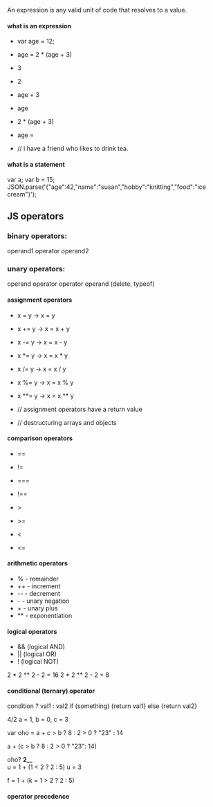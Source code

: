 An expression is any valid unit of code that resolves to a value.

#### what is an expression
- var age = 12;

- age = 2 * (age + 3)
- 3
- 2
- age + 3
- age
- 2 * (age + 3)
- age = 

- // i have a friend who likes to drink tea.

#### what is a statement
var a;
var b = 15;
JSON.parse('{"age":42,"name":"susan","hobby":"knitting","food":"ice cream"}');


## JS operators
### binary operators:
operand1 operator operand2
### unary operators:
operand operator
operator operand (delete, typeof)

#### assignment operators
- x = y -> x = y
- x += y ->	x = x + y
- x -= y ->	x = x - y
- x *= y ->	x = x * y
- x /= y ->	x = x / y
- x %= y ->	x = x % y
- x **= y -> x = x ** y

- // assignment operators have a return value
- // destructuring arrays and objects


#### comparison operators
- ==
- !=

- ===
- !==

- \>
- \>=

- \<
- \<=

#### arithmetic operators
- % - remainder
- ++ - increment
- -- - decrement
- \- - unary negation
- \+ - unary plus
- ** - exponentiation

#### logical operators
- && (logical AND)
- || (logical OR)
- ! (logical NOT)

2 * 2 ** 2 - 2 = 16
2 * 2 ** 2 - 2 = 8


#### conditional (ternary) operator

condition ? val1 : val2 if (something) {return val1} else {return val2}

4/2
a = 1, b = 0, c = 3

var oho = a + c > b ? 8 : 2 > 0 ? "23" : 14

a + (c > b ? 8 : 2 > 0 ? "23": 14)


oho?
        ______2________    
u = 1 + (1 < 2 ? 2 : 5)
u = 3

f = 1 + (k = 1 > 2 ? 2 : 5)

#### operator precedence
